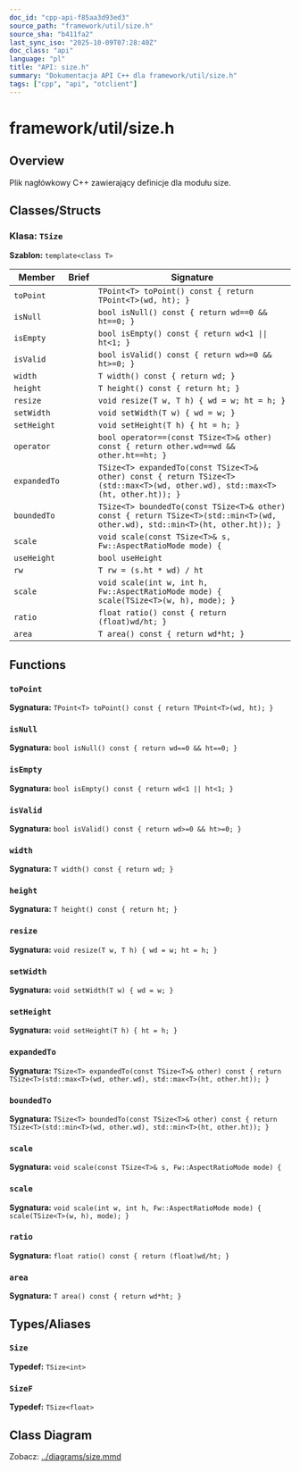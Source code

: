 ```yaml
---
doc_id: "cpp-api-f85aa3d93ed3"
source_path: "framework/util/size.h"
source_sha: "b411fa2"
last_sync_iso: "2025-10-09T07:28:40Z"
doc_class: "api"
language: "pl"
title: "API: size.h"
summary: "Dokumentacja API C++ dla framework/util/size.h"
tags: ["cpp", "api", "otclient"]
---
```


# framework/util/size.h

## Overview

Plik nagłówkowy C++ zawierający definicje dla modułu size.

## Classes/Structs

### Klasa: `TSize`

**Szablon:** `template<class T>`

| Member | Brief | Signature |
|--------|-------|-----------|
| `toPoint` |  | `TPoint<T> toPoint() const { return TPoint<T>(wd, ht); }` |
| `isNull` |  | `bool isNull() const { return wd==0 && ht==0; }` |
| `isEmpty` |  | `bool isEmpty() const { return wd<1 \|\| ht<1; }` |
| `isValid` |  | `bool isValid() const { return wd>=0 && ht>=0; }` |
| `width` |  | `T width() const { return wd; }` |
| `height` |  | `T height() const { return ht; }` |
| `resize` |  | `void resize(T w, T h) { wd = w; ht = h; }` |
| `setWidth` |  | `void setWidth(T w) { wd = w; }` |
| `setHeight` |  | `void setHeight(T h) { ht = h; }` |
| `operator` |  | `bool operator==(const TSize<T>& other) const { return other.wd==wd && other.ht==ht; }` |
| `expandedTo` |  | `TSize<T> expandedTo(const TSize<T>& other) const { return TSize<T>(std::max<T>(wd, other.wd), std::max<T>(ht, other.ht)); }` |
| `boundedTo` |  | `TSize<T> boundedTo(const TSize<T>& other) const { return TSize<T>(std::min<T>(wd, other.wd), std::min<T>(ht, other.ht)); }` |
| `scale` |  | `void scale(const TSize<T>& s, Fw::AspectRatioMode mode) {` |
| `useHeight` |  | `bool useHeight` |
| `rw` |  | `T rw = (s.ht * wd) / ht` |
| `scale` |  | `void scale(int w, int h, Fw::AspectRatioMode mode) { scale(TSize<T>(w, h), mode); }` |
| `ratio` |  | `float ratio() const { return (float)wd/ht; }` |
| `area` |  | `T area() const { return wd*ht; }` |

## Functions

### `toPoint`

**Sygnatura:** `TPoint<T> toPoint() const { return TPoint<T>(wd, ht); }`

### `isNull`

**Sygnatura:** `bool isNull() const { return wd==0 && ht==0; }`

### `isEmpty`

**Sygnatura:** `bool isEmpty() const { return wd<1 || ht<1; }`

### `isValid`

**Sygnatura:** `bool isValid() const { return wd>=0 && ht>=0; }`

### `width`

**Sygnatura:** `T width() const { return wd; }`

### `height`

**Sygnatura:** `T height() const { return ht; }`

### `resize`

**Sygnatura:** `void resize(T w, T h) { wd = w; ht = h; }`

### `setWidth`

**Sygnatura:** `void setWidth(T w) { wd = w; }`

### `setHeight`

**Sygnatura:** `void setHeight(T h) { ht = h; }`

### `expandedTo`

**Sygnatura:** `TSize<T> expandedTo(const TSize<T>& other) const { return TSize<T>(std::max<T>(wd, other.wd), std::max<T>(ht, other.ht)); }`

### `boundedTo`

**Sygnatura:** `TSize<T> boundedTo(const TSize<T>& other) const { return TSize<T>(std::min<T>(wd, other.wd), std::min<T>(ht, other.ht)); }`

### `scale`

**Sygnatura:** `void scale(const TSize<T>& s, Fw::AspectRatioMode mode) {`

### `scale`

**Sygnatura:** `void scale(int w, int h, Fw::AspectRatioMode mode) { scale(TSize<T>(w, h), mode); }`

### `ratio`

**Sygnatura:** `float ratio() const { return (float)wd/ht; }`

### `area`

**Sygnatura:** `T area() const { return wd*ht; }`

## Types/Aliases

### `Size`

**Typedef:** `TSize<int>`

### `SizeF`

**Typedef:** `TSize<float>`

## Class Diagram

Zobacz: [../diagrams/size.mmd](../diagrams/size.mmd)
